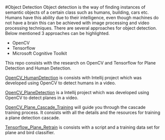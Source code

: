 #Object Detection 
Object detection is the way of finding instances of semantic objects of a certain class such as humans, building, cars etc. Humans have this ability due to their intelligence, even though machines do not have a brain this can be achieved with image processing and video processing techniques. There are several approaches for object detection. Below mentioned 3 approaches can be highlighted.

- OpenCV
- Tensorflow
- Microsoft Cognitive Toolkit

This repo consists with the research on OpenCV and Tensorflow for Plane Detection and Human Detection.
 
[OpenCV_HumanDetection](https://github.com/wso2-incubator/video-image-preprocessing-wso2/tree/master/OpenCV_HumanDetection) is consists with Intellij project which was developed using OpenCV to detect humans in a  video.

[OpenCV_PlaneDetection](https://github.com/wso2-incubator/video-image-preprocessing-wso2/tree/master/OpenCV_PlaneDetection) is a Intellij project which was developed using OpenCV to detect planes in a video.

[OpenCV_Plane_Cascade_Training](https://github.com/wso2-incubator/video-image-preprocessing-wso2/tree/master/OpenCV_Plane_Cascade_Training) will guide you through the cascade training process. It consists with all the details and the resources for training a plane detection cascade.

[Tensorflow_Plane_Retrain](https://github.com/wso2-incubator/video-image-preprocessing-wso2/tree/master/Tensorflow_Plane_Retrain) is consists with a script and a training data set for plane and bird classifier.


 
